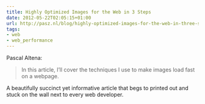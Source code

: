 ```yaml
---
title: Highly Optimized Images for the Web in 3 Steps
date: 2012-05-22T02:05:15+01:00
url: http://pasz.nl/blog/highly-optimized-images-for-the-web-in-three-steps/
tags:
- web
- web_performance
---
```

Pascal Altena:

> In this article, I’ll cover the techniques I use to make images load fast on a webpage.

A beautifully succinct yet informative article that begs to printed out and stuck on the wall next to every web developer.
